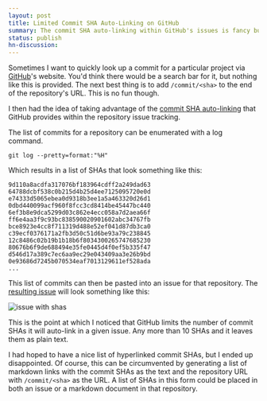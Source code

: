 ```yaml
---
layout: post
title: Limited Commit SHA Auto-Linking on GitHub
summary: The commit SHA auto-linking within GitHub's issues is fancy but limited.
status: publish
hn-discussion:
---
```


Sometimes I want to quickly look up a commit for a particular project via
[GitHub](https://github.com/)'s website. You'd think there would be a search
bar for it, but nothing like this is provided. The next best thing is to add
`/commit/<sha>` to the end of the repository's URL. This is no fun though.

I then had the idea of taking advantage of the [commit SHA
auto-linking](https://help.github.com/articles/github-flavored-markdown#references)
that GitHub provides within the repository issue tracking.

The list of commits for a repository can be enumerated with a log command.

    git log --pretty=format:"%H"

Which results in a list of SHAs that look something like this:

    9d110a8acdfa317076bf183964cdff2a249dad63
    64788dcbf538c0b215d4b25d4ee7125095720e0d
    e74333d5065ebea0d9318b3ee1a5a463320d26d1
    0dbd440099acf960f8fcc3cd8414be45447bc440
    6ef3b8e9dca5299d03c862e4ecc058a7d2aea66f
    ff6e4aa3f9c93bc838590020901602abc34767fb
    bce8923e4cc8f711319d488e52ef041d87db3ca0
    c39ecf0376171a2fb3d50c51d6be93a79c238845
    12c8486c02b19b1b18b6f8034300265747685230
    80676b6f9de688494e35fe0445d4f0ef5b335f47
    d546d17a389c7ec6aa9ec29e043409aa3e26b9bd
    0e93686d7245b070534eaf7013129611ef528ada
    ...

This list of commits can then be pasted into an issue for that repository.
The [resulting issue](https://github.com/jbranchaud/gistory/issues/1)
will look something like this:

![issue with shas](http://i.imgur.com/7QUdJ4N.png)

This is the point at which I noticed that GitHub limits the number of commit
SHAs it will auto-link in a given issue. Any more than 10 SHAs and it leaves
them as plain text.

I had hoped to have a nice list of hyperlinked commit SHAs, but I ended up
disappointed.
Of course, this can be circumvented by generating a list of markdown links
with the commit SHAs as the text and the repository URL with `/commit/<sha>`
as the URL. A list of SHAs in this form could be placed in both an issue or
a markdown document in that repository.
